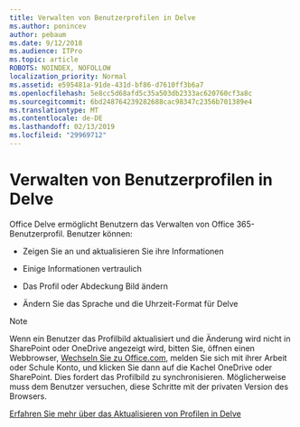 ```yaml
---
title: Verwalten von Benutzerprofilen in Delve
ms.author: ponincev
author: pebaum
ms.date: 9/12/2018
ms.audience: ITPro
ms.topic: article
ROBOTS: NOINDEX, NOFOLLOW
localization_priority: Normal
ms.assetid: e595481a-91de-431d-bf86-d7610ff3b6a7
ms.openlocfilehash: 5e8cc5d68afd5c35a503db2333ac620760cf3a8c
ms.sourcegitcommit: 6bd248764239282688cac98347c2356b701389e4
ms.translationtype: MT
ms.contentlocale: de-DE
ms.lasthandoff: 02/13/2019
ms.locfileid: "29969712"
---
```

# <a name="manage-user-profiles-in-delve"></a>Verwalten von Benutzerprofilen in Delve

Office Delve ermöglicht Benutzern das Verwalten von Office 365-Benutzerprofil. Benutzer können:
  
- Zeigen Sie an und aktualisieren Sie ihre Informationen
    
- Einige Informationen vertraulich
    
- Das Profil oder Abdeckung Bild ändern
    
- Ändern Sie das Sprache und die Uhrzeit-Format für Delve
    
> [!NOTE]
> Wenn ein Benutzer das Profilbild aktualisiert und die Änderung wird nicht in SharePoint oder OneDrive angezeigt wird, bitten Sie, öffnen einen Webbrowser, [Wechseln Sie zu Office.com](https://www.office.com), melden Sie sich mit ihrer Arbeit oder Schule Konto, und klicken Sie dann auf die Kachel OneDrive oder SharePoint. Dies fordert das Profilbild zu synchronisieren. Möglicherweise muss dem Benutzer versuchen, diese Schritte mit der privaten Version des Browsers. 
  
[Erfahren Sie mehr über das Aktualisieren von Profilen in Delve](https://go.microsoft.com/fwlink/?linkid=735070)
  

